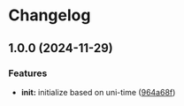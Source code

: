 # Changelog

## 1.0.0 (2024-11-29)


### Features

* **init:** initialize based on uni-time ([964a68f](https://github.com/ehmpathy/uni-phone/commit/964a68f314993b17b4e908fb0a97265364302415))
